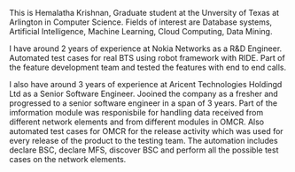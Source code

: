 This is Hemalatha Krishnan, Graduate student at the Unversity of Texas at Arlington in Computer Science. Fields of interest are Database systems, Artificial Intelligence, Machine Learning, Cloud Computing, Data Mining. 

I have around 2 years of experience at Nokia Networks as a R&D Engineer. Automated test cases for real BTS using robot framework with RIDE. Part of the feature development team and tested the features with end to end calls.

I also have around 3 years of experience at Aricent Technologies Holdingd Ltd as a Senior Software Engineer. Jooined the company as a fresher and progressed to a senior software engineer in a span of 3 years. Part of the imformation module was responisbile for handling data received from different network elements and from different modules in OMCR. Also automated test cases for OMCR for the release activity which was used for every release of the product to the testing team. The automation includes declare BSC, declare MFS, discover BSC and perform all the possible test cases on the network elements.

